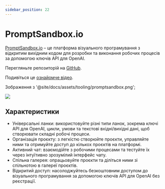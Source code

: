```yaml
---
sidebar_position: 22
---
```


# PromptSandbox.io

[PromptSandbox.io](https://PromptSandbox.io) – це платформа візуального програмування з відкритим вихідним кодом для розробки та виконання робочих процесів за допомогою ключів API для OpenAI.

Перегляньте репозиторій на [GitHub](https://github.com/eg9y/promptsandbox.io/).

Подивіться це [ознайомче відео](https://www.youtube.com/watch?v=CBPw7FXtaEU).

Зображення з '@site/docs/assets/tooling/promptsandbox.png';

<div style={{textAlign: 'center'}}>
  <img src={Image} style={{width: "750px"}} />
</div>

## Характеристики

- Універсальні ланки: використовуйте різні типи ланок, зокрема ключі API для OpenAI, цикли, умови та текстові вхідні/вихідні дані, щоб створювати складні робочі процеси.
- Організація проєкту: з легкістю створюйте проєкти, управляйте ними та отримуйте доступ до кількох проєктів на платформі.
- Активний чат: взаємодійте з робочими процесами та тестуйте їх через інтуїтивно зрозумілий інтерфейс чату.
- Спільна галерея: опрацьовуйте проєкти та діліться ними зі спільнотою в галереї проєктів.
- Відкритий доступ: насолоджуйтесь безкоштовним доступом до візуального програмування за допомогою ключів API для OpenAI без реєстрації.

